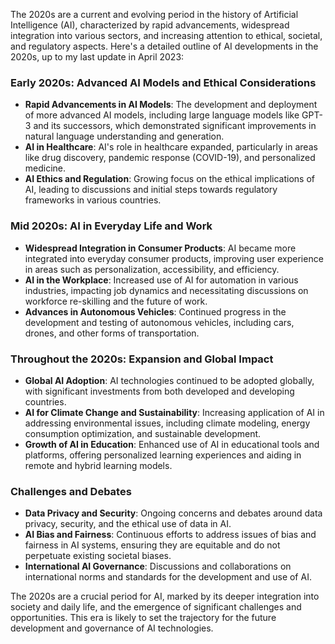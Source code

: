 The 2020s are a current and evolving period in the history of Artificial Intelligence (AI), characterized by rapid advancements, widespread integration into various sectors, and increasing attention to ethical, societal, and regulatory aspects. Here's a detailed outline of AI developments in the 2020s, up to my last update in April 2023:

### Early 2020s: Advanced AI Models and Ethical Considerations
- **Rapid Advancements in AI Models**: The development and deployment of more advanced AI models, including large language models like GPT-3 and its successors, which demonstrated significant improvements in natural language understanding and generation.
- **AI in Healthcare**: AI's role in healthcare expanded, particularly in areas like drug discovery, pandemic response (COVID-19), and personalized medicine.
- **AI Ethics and Regulation**: Growing focus on the ethical implications of AI, leading to discussions and initial steps towards regulatory frameworks in various countries.

### Mid 2020s: AI in Everyday Life and Work
- **Widespread Integration in Consumer Products**: AI became more integrated into everyday consumer products, improving user experience in areas such as personalization, accessibility, and efficiency.
- **AI in the Workplace**: Increased use of AI for automation in various industries, impacting job dynamics and necessitating discussions on workforce re-skilling and the future of work.
- **Advances in Autonomous Vehicles**: Continued progress in the development and testing of autonomous vehicles, including cars, drones, and other forms of transportation.

### Throughout the 2020s: Expansion and Global Impact
- **Global AI Adoption**: AI technologies continued to be adopted globally, with significant investments from both developed and developing countries.
- **AI for Climate Change and Sustainability**: Increasing application of AI in addressing environmental issues, including climate modeling, energy consumption optimization, and sustainable development.
- **Growth of AI in Education**: Enhanced use of AI in educational tools and platforms, offering personalized learning experiences and aiding in remote and hybrid learning models.

### Challenges and Debates
- **Data Privacy and Security**: Ongoing concerns and debates around data privacy, security, and the ethical use of data in AI.
- **AI Bias and Fairness**: Continuous efforts to address issues of bias and fairness in AI systems, ensuring they are equitable and do not perpetuate existing societal biases.
- **International AI Governance**: Discussions and collaborations on international norms and standards for the development and use of AI.

The 2020s are a crucial period for AI, marked by its deeper integration into society and daily life, and the emergence of significant challenges and opportunities. This era is likely to set the trajectory for the future development and governance of AI technologies.